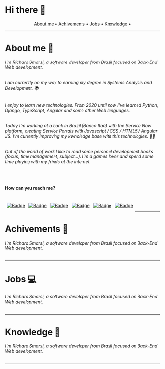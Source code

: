 # Hi there 👋

<p align="center">
 <a href="#about">About me</a> •
 <a href="#achivements">Achivements</a> • 
 <a href="#jobs">Jobs</a> • 
 <a href="#knowledge">Knowledge</a> • 
</p>

*****

<div id="about"/>

# About me 🚀

<h6>I'm Richard Smarsi, a software developer from Brasil focused on Back-End Web development.</h6>

<h6>I am currently on my way to earning my degree in Systems Analysis and Development. 📚</h6>

<h6>I enjoy to learn new technologies. From 2020 until now I've learned Python, Django, TypeScript, Angular and some other Web languages.</h6>

<h6>Today I'm working at a bank in Brazil (Banco Itaú) with the Service Now platform, creating Service Portals with Javascript / CSS / HTML5 / Angular JS. I'm currently improving my kwnoledge base with this technologies. 🦸‍♂️</h6>

<h6>Out of the world of work I like to read some personal development books (focus, time management, subject...). I'm a games lover and spend some time playing with my frinds at the internet.</h6>

<br>

<h4>How can you reach me?</h4>


<div>

<div style="float:left; margin:6px;">

<a href="https://www.instagram.com/rich_smarsi/">![Badge](https://img.shields.io/badge/Facebook-1877F2?style=for-the-badge&logo=facebook&logoColor=white)</a>
</div>

<div style="float:left; margin:6px;">

<a href="https://www.instagram.com/rich_smarsi/">![Badge](https://img.shields.io/badge/LinkedIn-0077B5?style=for-the-badge&logo=linkedin&logoColor=white)</a>
</div>

<div style="float:left; margin:6px;">

<a href="https://www.instagram.com/rich_smarsi/">![Badge](https://img.shields.io/badge/Instagram-E4405F?style=for-the-badge&logo=instagram&logoColor=white)</a>
</div>

<div style="float:left; margin:6px;">

<a href="https://www.instagram.com/rich_smarsi/">![Badge](https://img.shields.io/badge/GitHub-100000?style=for-the-badge&logo=github&logoColor=white)</a>
</div>

<div style="float:left; margin:6px;">

<a href="https://www.instagram.com/rich_smarsi/">![Badge](https://img.shields.io/badge/Reddit-FF4500?style=for-the-badge&logo=reddit&logoColor=white)</a>
</div>

<div style="float:left; margin:6px;">

<a href="https://www.instagram.com/rich_smarsi/">![Badge](https://img.shields.io/badge/Discord-7289DA?style=for-the-badge&logo=discord&logoColor=white)</a>
</div>

</div>

<br>
<br>


*****

<div id="achivements"/>

# Achivements 🏅

<h6>I'm Richard Smarsi, a software developer from Brasil focused on Back-End Web development.</h6>

*****

<div id="jobs"/>

# Jobs 💻

<h6>I'm Richard Smarsi, a software developer from Brasil focused on Back-End Web development.</h6>

*****

<div id="knowledge"/>

# Knowledge 📝

<h6>I'm Richard Smarsi, a software developer from Brasil focused on Back-End Web development.</h6>

*****


<!--
**Smarsi/Smarsi** is a ✨ _special_ ✨ repository because its `README.md` (this file) appears on your GitHub profile.

Here are some ideas to get you started:

- 🔭 I’m currently working on ...
- 🌱 I’m currently learning ...
- 👯 I’m looking to collaborate on ...
- 🤔 I’m looking for help with ...
- 💬 Ask me about ...
- 📫 How to reach me: ...
- 😄 Pronouns: ...
- ⚡ Fun fact: ...
-->

